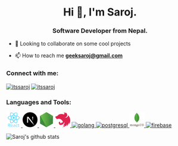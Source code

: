 <h1 align="center">Hi 👋, I'm Saroj.</h1>
<h3 align="center">Software Developer from Nepal.</h3>


- 👯 Looking to collaborate on some cool projects

- 📫 How to reach me **geeksaroj@gmail.com**

<h3 align="left">Connect with me:</h3>
<p align="left">
<a href="https://twitter.com/Sah_saroj4" target="blank"><img align="center" src="https://cdn.jsdelivr.net/npm/simple-icons@3.0.1/icons/twitter.svg" alt="itssaroj" height="30" width="40" /></a>
<a href="https://www.linkedin.com/in/saroj4/" target="blank"><img align="center" src="https://raw.githubusercontent.com/rahuldkjain/github-profile-readme-generator/master/src/images/icons/Social/linked-in-alt.svg" alt="itssaroj" height="30" width="40" /></a>
</p>

<h3 align="left">Languages and Tools:</h3>
<p align="left"> 
  <a href="https://reactjs.org/" target="_blank" rel="noreferrer"> <img src="https://raw.githubusercontent.com/devicons/devicon/master/icons/react/react-original-wordmark.svg" alt="react" width="40" height="40"/> </a> 
  <a href="https://nextjs.org" target="_blank" rel="noreferrer"> <img src="https://raw.githubusercontent.com/devicons/devicon/master/icons/nextjs/nextjs-original.svg" alt="nextjs" width="40" height="40"/> </a> 
  <a href="https://nodejs.org" target="_blank" rel="noreferrer"> <img src="https://raw.githubusercontent.com/devicons/devicon/master/icons/nodejs/nodejs-original.svg" alt="nodejs" width="40" height="40"/> </a> 
  <a href="https://nestjs.com/" target="_blank" rel="noreferrer"> <img src="https://raw.githubusercontent.com/devicons/devicon/master/icons/nestjs/nestjs-plain.svg" alt="nestjs" width="40" height="40"/> </a>
  <a href="https://go.dev" target="_blank" rel="noreferrer"> <img src="https://www.vectorlogo.zone/logos/golang/golang-icon.svg" alt="golang" width="40" height="40"/> </a>
  <a href="https://www.postgresql.org" target="_blank" rel="noreferrer"> <img src="https://www.vectorlogo.zone/logos/postgresql/postgresql-icon.svg" alt="postgresql" width="40" height="40"/> </a>  
<a href="https://www.mongodb.com/" target="_blank" rel="noreferrer"> <img src="https://raw.githubusercontent.com/devicons/devicon/master/icons/mongodb/mongodb-original-wordmark.svg" alt="mongodb" width="40" height="40"/> </a>  
  <a href="https://firebase.google.com/" target="_blank" rel="noreferrer"> <img src="https://www.vectorlogo.zone/logos/firebase/firebase-icon.svg" alt="firebase" width="40" height="40"/> </a> <a 
</p>

![Saroj's github stats](https://github-readme-stats.vercel.app/api?username=geek-saroj&theme=transparent&show_icons=true&hide=stars,contribs,prs)
